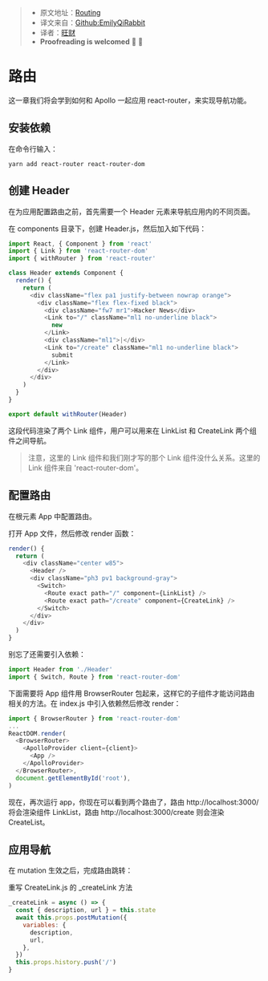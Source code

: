 > * 原文地址：[Routing](https://www.howtographql.com/react-apollo/4-routing/)
> * 译文来自：[Github:EmilyQiRabbit](https://github.com/EmilyQiRabbit/GraphQLTranslation)
> * 译者：[旺财](https://github.com/EmilyQiRabbit)
> * **Proofreading is welcomed** 🙋 🎉

# 路由

这一章我们将会学到如何和 Apollo 一起应用 react-router，来实现导航功能。

## 安装依赖

在命令行输入：

```
yarn add react-router react-router-dom
```

## 创建 Header

在为应用配置路由之前，首先需要一个 Header 元素来导航应用内的不同页面。

在 components 目录下，创建 Header.js，然后加入如下代码：

```JavaScript
import React, { Component } from 'react'
import { Link } from 'react-router-dom'
import { withRouter } from 'react-router'

class Header extends Component {
  render() {
    return (
      <div className="flex pa1 justify-between nowrap orange">
        <div className="flex flex-fixed black">
          <div className="fw7 mr1">Hacker News</div>
          <Link to="/" className="ml1 no-underline black">
            new
          </Link>
          <div className="ml1">|</div>
          <Link to="/create" className="ml1 no-underline black">
            submit
          </Link>
        </div>
      </div>
    )
  }
}

export default withRouter(Header)
```

这段代码渲染了两个 Link 组件，用户可以用来在 LinkList 和 CreateLink 两个组件之间导航。

> 注意，这里的 Link 组件和我们刚才写的那个 Link 组件没什么关系。这里的 Link 组件来自 'react-router-dom'。

## 配置路由 

在根元素 App 中配置路由。

打开 App 文件，然后修改 render 函数：

```JavaScript
render() {
  return (
    <div className="center w85">
      <Header />
      <div className="ph3 pv1 background-gray">
        <Switch>
          <Route exact path="/" component={LinkList} />
          <Route exact path="/create" component={CreateLink} />
        </Switch>
      </div>
    </div>
  )
}
```

别忘了还需要引入依赖：

```JavaScript
import Header from './Header'
import { Switch, Route } from 'react-router-dom'
```

下面需要将 App 组件用 BrowserRouter 包起来，这样它的子组件才能访问路由相关的方法。在 index.js 中引入依赖然后修改 render：

```JavaScript
import { BrowserRouter } from 'react-router-dom'
...
ReactDOM.render(
  <BrowserRouter>
    <ApolloProvider client={client}>
      <App />
    </ApolloProvider>
  </BrowserRouter>,
  document.getElementById('root'),
)
```

现在，再次运行 app，你现在可以看到两个路由了，路由 http://localhost:3000/ 将会渲染组件 LinkList，路由 http://localhost:3000/create 则会渲染 CreateList。

## 应用导航

在 mutation 生效之后，完成路由跳转：

重写 CreateLink.js 的 _createLink 方法

```JavaScript
_createLink = async () => {
  const { description, url } = this.state
  await this.props.postMutation({
    variables: {
      description,
      url,
    },
  })
  this.props.history.push('/')
}
```
